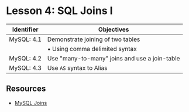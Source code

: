 # Lesson 4: SQL Joins I

Identifier   | Objectives
-------------|------------
MySQL: 4.1   | Demonstrate joining of two tables
             | &bull; Using comma delimited syntax
MySQL: 4.2   | Use "many-to-many" joins and use a join-table
MySQL: 4.3   | Use `AS` syntax to Alias

## Resources
- [MySQL Joins](http://www.cristhianny.com/others/mysql_joins_quick.html)